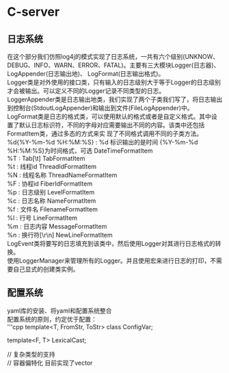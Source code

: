  # C-server
 
 ## 日志系统
 在这个部分我们仿照log4j的模式实现了日志系统，一共有六个级别(UNKNOW、DEBUG、INFO、WARN、ERROR、FATAL)。主要有三大模块Logger(日志器)、LogAppender(日志输出地)、 
 LogFormat(日志输出格式)。  
 Logger类是对外使用的接口类，只有输入的日志级别大于等于Logger的日志级别才会被输出。可以定义不同的Logger记录不同类型的日志。  
 LoggerAppender类是日志输出地类，我们实现了两个子类我们写了，将日志输出到控制台(StdoutLogAppender)和输出到文件(FileLogAppender)中。  
 LogFormat类是日志的格式类，可以使用默认的格式或者是自定义格式。其中设置了默认日志标识符，不同的字母对应需要输出不同的内容。该类中还包括FormatItem类，通过多态的方式来实 
 现了不同格式调用不同的子类方法。  
 %d{%Y-%m-%d %H:%M:%S} : %d 标识输出的是时间 {%Y-%m-%d %H:%M:%S}为时间格式，可选 DateTimeFormatItem  
 %T : Tab[\t]            TabFormatItem  
 %t : 线程id             ThreadIdFormatItem  
 %N : 线程名称           ThreadNameFormatItem  
 %F : 协程id             FiberIdFormatItem  
 %p : 日志级别           LevelFormatItem         
 %c : 日志名称           NameFormatItem  
 %f : 文件名             FilenameFormatItem  
 %l : 行号               LineFormatItem  
 %m : 日志内容           MessageFormatItem  
 %n : 换行符[\r\n]       NewLineFormatItem  
 LogEvent类将要写的日志填充到该类中，然后使用Logger对其进行日志格式的转换。  
 使用LoggerManager来管理所有的Logger。并且使用宏来进行日志的打印，不需要自己显式的创建类实例。  
 ## 配置系统
 yaml库的安装、将yaml和配置系统整合  
 配置系统的原则，约定优于配置：  
 '''cpp
 template<T, FromStr, ToStr>
 class ConfigVar;

 template<F, T>
 LexicalCast;
   
 // 复杂类型的支持   
 // 容器偏特化 目前实现了vector

